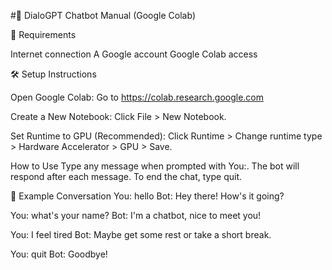 #🤖 DialoGPT Chatbot Manual (Google Colab)

🔧 Requirements

Internet connection
A Google account
Google Colab access

🛠️ Setup Instructions

Open Google Colab:
Go to https://colab.research.google.com

Create a New Notebook:
Click File > New Notebook.

Set Runtime to GPU (Recommended):
Click Runtime > Change runtime type > Hardware Accelerator > GPU > Save.

How to Use
Type any message when prompted with You:.
The bot will respond after each message.
To end the chat, type quit.


🧪 Example Conversation
You: hello
Bot: Hey there! How's it going?

You: what's your name?
Bot: I'm a chatbot, nice to meet you!

You: I feel tired
Bot: Maybe get some rest or take a short break.

You: quit
Bot: Goodbye!
